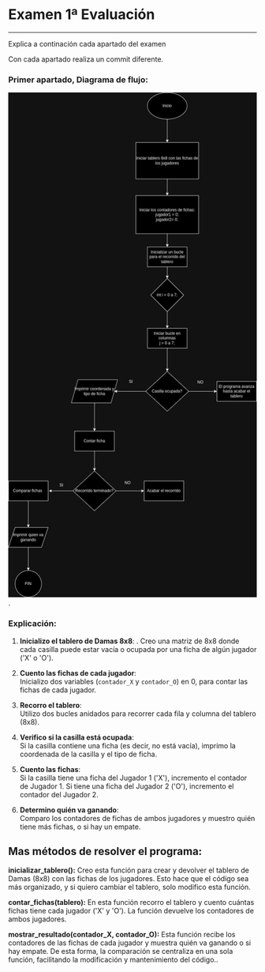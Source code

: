 # Examen 1ª Evaluación

---
 
Explica a continación cada apartado del examen

Con cada apartado realiza un commit diferente.

### Primer apartado, Diagrama de flujo:

![DiagramaExamen (1).jpg](DiagramaExamen%20%281%29.jpg).



### Explicación: 
1. **Inicializo el tablero de Damas 8x8**:  .
   Creo una matriz de 8x8 donde cada casilla puede estar vacía o ocupada por una ficha de algún jugador ('X' o 'O').

2. **Cuento las fichas de cada jugador**:  
   Inicializo dos variables (`contador_X` y `contador_O`) en 0, para contar las fichas de cada jugador.

3. **Recorro el tablero**:  
   Utilizo dos bucles anidados para recorrer cada fila y columna del tablero (8x8).

4. **Verifico si la casilla está ocupada**:  
   Si la casilla contiene una ficha (es decir, no está vacía), imprimo la coordenada de la casilla y el tipo de ficha.

5. **Cuento las fichas**:  
   Si la casilla tiene una ficha del Jugador 1 ('X'), incremento el contador de Jugador 1. Si tiene una ficha del Jugador 2 ('O'), incremento el contador del Jugador 2.

6. **Determino quién va ganando**:  
   Comparo los contadores de fichas de ambos jugadores y muestro quién tiene más fichas, o si hay un empate.


## Mas métodos de resolver el programa: 
**inicializar_tablero():**
Creo esta función para crear y devolver el tablero de Damas (8x8) con las fichas de los jugadores. Esto hace que el código sea más organizado, y si quiero cambiar el tablero, solo modifico esta función.

**contar_fichas(tablero):**
En esta función recorro el tablero y cuento cuántas fichas tiene cada jugador ('X' y 'O'). La función devuelve los contadores de ambos jugadores.

**mostrar_resultado(contador_X, contador_O):**
Esta función recibe los contadores de las fichas de cada jugador y muestra quién va ganando o si hay empate. De esta forma, la comparación se centraliza en una sola función, facilitando la modificación y mantenimiento del código..